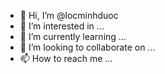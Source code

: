 - 👋 Hi, I’m @locminhduoc
- 👀 I’m interested in ...
- 🌱 I’m currently learning ...
- 💞️ I’m looking to collaborate on ...
- 📫 How to reach me ...

<!---
locminhduoc/locminhduoc is a ✨ special ✨ repository because its `README.md` (this file) appears on your GitHub profile.
You can click the Preview link to take a look at your changes.
--->

